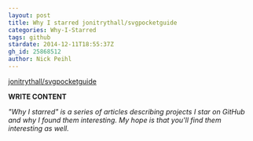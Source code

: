 ```yaml
---
layout: post
title: Why I starred jonitrythall/svgpocketguide
categories: Why-I-Starred
tags: github
stardate: 2014-12-11T18:55:37Z
gh_id: 25868512
author: Nick Peihl
---
```


[jonitrythall/svgpocketguide](https://github.com/jonitrythall/svgpocketguide)

**WRITE CONTENT**

*"Why I starred" is a series of articles describing projects I star on GitHub and why I found them interesting. My hope is that you'll find them interesting as well.*

